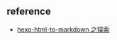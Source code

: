 ## reference

- [hexo-html-to-markdown 之探索](https://x-front-team.github.io/2017/03/20/hexo-html-to-markdown%E4%B9%8B%E6%8E%A2%E7%B4%A2/)
